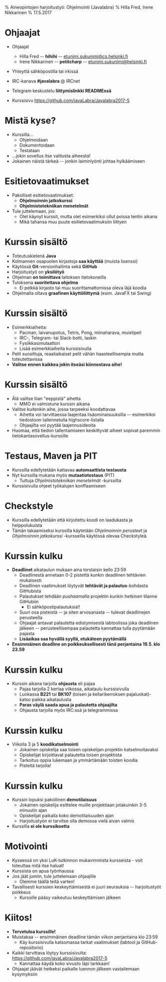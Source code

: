 % Aineopintojen harjoitustyö: Ohjelmointi (Javalabra)
% Hilla Fred, Irene Nikkarinen
% 17.5.2017

# Ohjaajat

- Ohjaajat
    - Hilla Fred -- **hihihi** -- etunimi.sukunimi@cs.helsinki.fi
    - Irene Nikkarinen -- **petitcharp** -- etunimi.sukunimi@helsinki.fi
- Yhteyttä sähköpostilla tai irkissä

- IRC-kanava **#javalabra** @ IRCnet
- Telegram keskustelu **liittymislinkki READMEssä**
- Kurssisivu https://github.com/javaLabra/Javalabra2017-5

# Mistä kyse?

- Kurssilla...
    - Ohjelmoidaan
    - Dokumentoidaan
    - Testataan
- ...jokin sovellus itse valitusta aiheesta!
- Jokainen näistä tärkeä -- jonkin laiminlyönti johtaa hylkäämiseen

# Esitietovaatimukset

- Pakolliset esitietovaatimukset:
    - **Ohjelmoinnin jatkokurssi**
    - **Ohjelmistotekniikan menetelmät**
- Tule juttelemaan, jos:
    - Olet käynyt kurssit, mutta olet esimerkiksi ollut poissa tentin aikana
    - Mikä tahansa muu puute esitietovaatimuksiin liittyen

# Kurssin sisältö

- Toteutuskielenä **Java**
- Kolmannen osapuolen kirjastoja **saa käyttää** (muista lisenssi)
- Käytössä **Git**-versionhallinta sekä **GitHub**
- Harjoitustyö on **yksilötyö**
- Ohjelman **on toimittava** laitoksen tietokoneilla
- Tuloksena **suoritettava ohjelma**
    - Ei pelkkä kirjasto tai muu suorittamattomissa oleva läjä koodia
- Ohjelmalla oltava **graafinen käyttöliittymä** (esim. JavaFX tai Swing)

# Kurssin sisältö

- Esimerkkiaiheita:
    - Pacman, laivanupotus, Tetris, Pong, miinaharava, muistipeli
    - IRC-, Telegram- tai Slack-botti, laskin
    - Fysiikkasimulaattori
    - Lisää esimerkkiaiheita kurssisivulla
- Pelit suosittuja, reaaliaikaiset pelit vähän haasteellisempia mutta toteutettavissa
- **Valitse ennen kaikkea jokin itseäsi kiinnostava aihe!**

# Kurssin sisältö

- Älä valitse liian "eeppistä" aihetta
    - MMO ei valmistune kurssin aikana
- Valitse kuitenkin aihe, jossa tarpeeksi koodattavaa
    - Aihetta voi tarvittaessa laajentaa lisäominaisuuksilla -- esimerkiksi tiedostoon tallennetulla highscore-listalla
    - Ohjaajilta voi pyytää laajennusideoita
- Huomaa, että tiedon tallentamiseen keskittyvät aiheet sopivat paremmin tietokantasovellus-kurssille

# Testaus, Maven ja PIT

- Kurssilla edellytetään kattavaa **automaattista testausta**
- Nyt kurssilla mukana myös **mutaatiotestaus** (PIT)
    - Tuttuja *Ohjelmistotekniikan menetelmät* -kurssilta
- Kurssisivulla ohjeet työkalujen konffaamiseen

# Checkstyle

- Kurssilla edellytetään että kirjoitettu koodi on laadukasta ja helppolukuista
- Tämän takaamiseksi kurssilla käytetään *Ohjelmoinnin perusteet* ja *Ohjelmoinnin jatkokurssi* -kursseilla käytössä olevaa Checkstyleä.

# Kurssin kulku

- **Deadlinet** aikataulun mukaan aina torstaisin kello 23:59
    - Deadlinestä annetaan 0-2 pistettä kunkin deadlinen tehtävien mukaisesti
    - Deadlinen vaatimukset löytyvät **tehtävät ja palautus**-kohdasta GitHubista
    - Palautukset tehdään *pushaamalla* projektin kunkin hetkinen tilanne GitHubiin
        - Ei sähköpostipalautuksia!!
    - Suuri osa pisteistä -- ja siten arvosanasta -- tulevat deadlinejen perusteella
    - Ohjaajat antavat palautetta edistymisestä labtoolissa joka deadlinen jälkeen -- perusteellisempaa palautetta kannattaa tulla pyytämään pajasta
    - **Lisäaikaa saa hyvällä syyllä, etukäteen pyytämällä**
-  **Ensimmäinen deadline on poikkeuksellisesti tänä perjantaina 19.5. klo 23.59**

# Kurssin kulku

- Kurssin aikana tarjolla **ohjausta** eli pajaa
    - Pajaa tarjolla 2 kertaa viikossa, aikataulu kurssisivulla
    - Luokassa **B221** tai **BK107** (toisen ja kellarikerroksen pajaluokat)- katso paikka aikataulusta
    - **Paras väylä saada apua ja palautetta ohjaajilta**
    - Ohjausta tarjolla myös IRC:ssä ja telegrammissa

# Kurssin kulku

- Viikolla 3 ja 5 **koodikatselmointi**
    - Jokainen opiskelija saa toisen opiskelijan projektin katselmoitavaksi
    - Opiskelijat kirjoittavat palautetta toisen projektista
    - Tarkoitus oppia lukemaan ja ymmärtämään toisten koodia
    - Pisteitä tarjolla!

# Kurssin kulku

- Kurssin lopuksi pakollinen **demotilaisuus**
    - Jokainen opiskelija esittelee muille projektiaan jotakuinkin 3-5 minuutin ajan
    - Opiskelijat paikalla koko demotilaisuuden ajan
    - Harjoitustyön ei tarvitse olla demossa vielä aivan valmis
- Kurssilla **ei ole kurssikoetta**

# Motivointi

- Kyseessä on yksi LuK-tutkinnon mukavimmista kursseista - voit toteuttaa mitä itse haluat!
- Kurssista on apua työnhaussa
- Jos jäät jumiin, tule juttelemaan ohjaajille
    - Olemme täällä teitä varten!
- Tavallisesti kurssien keskeyttämisestä ei juuri seurauksia -- harjoitustyöt poikkeus
    - Kurssille pääsy vaikeutuu keskeyttämisen jälkeen

# Kiitos!

- **Tervetuloa kurssille!**
- Muistakaa -- ensimmäinen deadline tämän viikon perjantaina klo 23:59
     - Käy kurssisivulla katsomassa tarkat vaatimukset (labtool ja GitHub-repositorio)
- Kaikki tarvittava löytyy kurssisivulta: https://github.com/javaLabra/Javalabra2017-5
    - Kannattaa käydä koko sivusto läpi tarkkaan!
- Ohjaajat jäävät hetkeksi paikalle luennon jälkeen vastailemaan kysymyksiin
